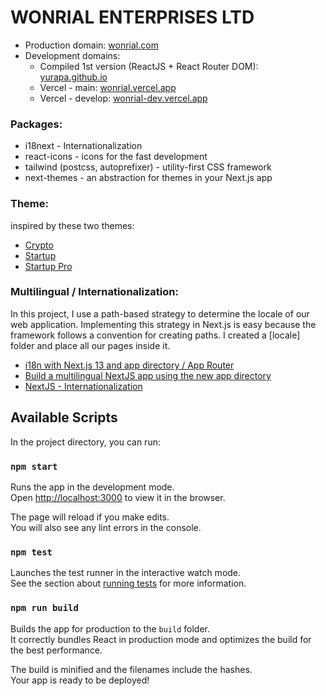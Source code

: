 # WONRIAL ENTERPRISES LTD

- Production domain: [wonrial.com](https://wonrial.com)
- Development domains:
  - Compiled 1st version (ReactJS + React Router DOM): [yurapa.github.io](https://yurapa.github.io)
  - Vercel - main: [wonrial.vercel.app](https://wonrial.vercel.app)
  - Vercel - develop: [wonrial-dev.vercel.app](https://wonrial-dev.vercel.app)

### Packages:

- i18next - Internationalization
- react-icons - icons for the fast development
- tailwind (postcss, autoprefixer) - utility-first CSS framework
- next-themes - an abstraction for themes in your Next.js app

### Theme:
inspired by these two themes:
- [Crypto](https://uideck.com/templates/crypto-tailwind/)
- [Startup](https://nextjstemplates.com/templates/startup)
- [Startup Pro](https://nextjstemplates.com/templates/saas-starter-startup)

### Multilingual / Internationalization:

In this project, I use a path-based strategy to determine the locale of our web application. Implementing this strategy in Next.js is easy because the framework follows a convention for creating paths. I created a [locale] folder and place all our pages inside it.
- [i18n with Next.js 13 and app directory / App Router](https://locize.com/blog/next-13-app-dir-i18n/)
- [Build a multilingual NextJS app using the new app directory](https://carlogino.com/blog/nextjs13-i18n)
- [NextJS - Internationalization](https://nextjs.org/docs/app/building-your-application/routing/internationalization)

## Available Scripts

In the project directory, you can run:

### `npm start`

Runs the app in the development mode.\
Open [http://localhost:3000](http://localhost:3000) to view it in the browser.

The page will reload if you make edits.\
You will also see any lint errors in the console.

### `npm test`

Launches the test runner in the interactive watch mode.\
See the section about [running tests](https://facebook.github.io/create-react-app/docs/running-tests) for more information.

### `npm run build`

Builds the app for production to the `build` folder.\
It correctly bundles React in production mode and optimizes the build for the best performance.

The build is minified and the filenames include the hashes.\
Your app is ready to be deployed!